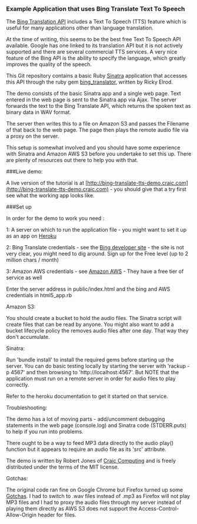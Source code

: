 ### Example Application that uses Bing Translate Text To Speech

The [Bing Translation API](http://www.microsoft.com/en-us/translator/developers.aspx) includes a Text To Speech (TTS) feature which is useful for many applications other than language translation.

At the time of writing, this seems to be the best free Text To Speech API available. Google has one linked to its translation API but it is not actively supported and there are several commercial TTS services. A very nice feature of the Bing API is the ability to specify the language, which greatly improves the quality of the speech.

This Git repository contains a basic Ruby [Sinatra](http://www.sinatrarb.com/) application that accesses this API through the ruby gem [bing_translator](https://github.com/CodeBlock/bing_translator-gem), written by Ricky Elrod.

The demo consists of the basic Sinatra app and a single web page. Text entered in the web page is sent to the Sinatra app via Ajax. The server forwards the text to the Bing Translate API, which returns the spoken text as binary data in WAV format.

The server then writes this to a file on Amazon S3 and passes the Filename of that back to the web page. The page then plays the remote audio file via a proxy on the server.


This setup is somewhat involved and you should have some experience with Sinatra and Amazon AWS S3 before you undertake to set this up. There are plenty of resources out there to help you with that.


###Live demo:

A live version of the tutorial is at [http://bing-translate-tts-demo.craic.com](http://bing-translate-tts-demo.craic.com) - you should give that a try first see what the working app looks like.


###Set up

In order for the demo to work you need :

1: A server on which to run the application file - you might want to set it up as an app on [Heroku](http://heroku.com)

2: Bing Translate credentials - see the [Bing developer site](https://datamarket.azure.com/dataset/1899a118-d202-492c-aa16-ba21c33c06cb) - the site is not very clear, you might need to dig around. Sign up for the Free level (up to 2 million chars / month)

3: Amazon AWS credentials - see [Amazon AWS](http://aws.amazon.com/) - They have a free tier of service as well

Enter the server address in public/index.html and the bing and AWS credentials in html5_app.rb


Amazon S3:

You should create a bucket to hold the audio files. The Sinatra script will create files that can be read by anyone. You might also want to add a bucket lifecycle policy the removes audio files after one day. That way they don't accumulate.

Sinatra:

Run 'bundle install' to install the required gems before starting up the server. You can do basic testing locally by starting the server with 'rackup -p 4567' and then browsing to 'http://localhost:4567'. But NOTE that the application must run on a remote server in order for audio files to play correctly.

Refer to the heroku documentation to get it started on that service.

Troubleshooting:

The demo has a lot of moving parts - add/uncomment debugging statements in the web page (console.log) and Sinatra code (STDERR.puts) to help if you run into problems.

There ought to be a way to feed MP3 data directly to the audio play() function but it appears to require an audio file as its 'src' attribute.


The demo is written by Robert Jones of [Craic Computing](http://craic.com) and is freely distributed under the terms of the MIT license.


Gotchas:

The original code ran fine on Google Chrome but Firefox turned up some <a href="http://craiccomputing.blogspot.com/2013/04/gotchas-when-working-with-htm5-audio.html">Gotchas</a>. I had to switch to .wav files instead of .mp3 as Firefox will not play MP3 files and I had to proxy the audio files through my server instead of playing them directly as AWS S3 does not support the Access-Control-Allow-Origin header for files.



